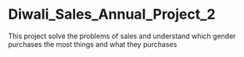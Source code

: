 # Diwali_Sales_Annual_Project_2
This project solve the problems of sales and understand which gender purchases the most things and what they purchases
